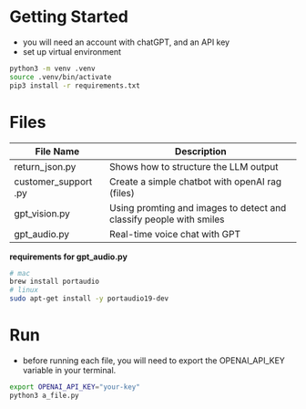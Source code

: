 # Getting Started

- you will need an account with chatGPT, and an API key
- set up virtual environment
```bash
python3 -m venv .venv
source .venv/bin/activate
pip3 install -r requirements.txt
```


# Files

| File Name                                     | Description                                                         |
|-----------------------------------------------|---------------------------------------------------------------------|
| return_json.py                                | Shows how to structure the LLM output                               |
| customer_support  .py                         | Create a simple chatbot with openAI rag (files)                     |
| gpt_vision.py                                 | Using promting and images to detect and classify people with smiles |
| gpt_audio.py                                  | Real-time voice chat with GPT                                       |

__requirements for gpt_audio.py__

```bash
# mac
brew install portaudio
# linux
sudo apt-get install -y portaudio19-dev
```

# Run

- before running each file, you will need to export the OPENAI_API_KEY variable in your terminal.

```bash
export OPENAI_API_KEY="your-key"
python3 a_file.py

```
